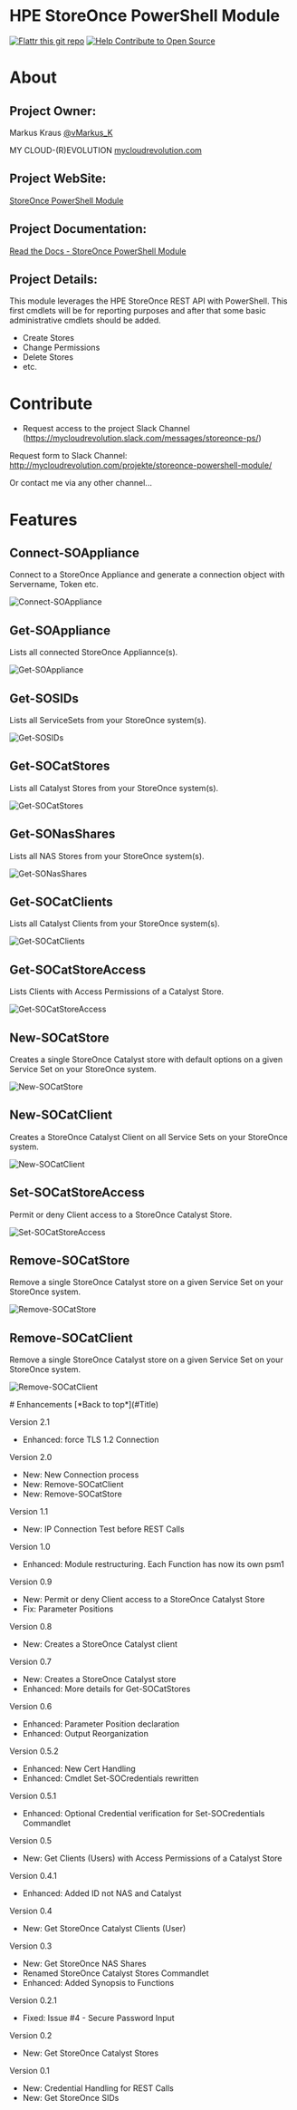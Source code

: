HPE StoreOnce PowerShell Module
===============================
[![Flattr this git repo](http://api.flattr.com/button/flattr-badge-large.png)](https://flattr.com/submit/auto?user_id=vMarkus_K&url=https://github.com/mycloudrevolution/StoreOnce-PSModule&title=StoreOnce-PSModule&language=Powershell&tags=github&category=software)
[![Help Contribute to Open Source](https://www.codetriage.com/mycloudrevolution/storeonce-psmodule/badges/users.svg)](https://www.codetriage.com/mycloudrevolution/storeonce-psmodule)

# About

## Project Owner:

Markus Kraus [@vMarkus_K](https://twitter.com/vMarkus_K)

MY CLOUD-(R)EVOLUTION [mycloudrevolution.com](http://mycloudrevolution.com/)

## Project WebSite:

[StoreOnce PowerShell Module](http://mycloudrevolution.com/projekte/storeonce-powershell-module/)

## Project Documentation:

[Read the Docs - StoreOnce PowerShell Module](http://storeonce-psmodule.readthedocs.io/en/latest/index.html)

## Project Details:

This module leverages the HPE StoreOnce REST API with PowerShell.
This first cmdlets will be for reporting purposes and after that some basic administrative cmdlets should be added.


+ Create Stores
+ Change Permissions
+ Delete Stores
+ etc.


# Contribute

* Request access to the project Slack Channel (https://mycloudrevolution.slack.com/messages/storeonce-ps/)

Request form to Slack Channel: http://mycloudrevolution.com/projekte/storeonce-powershell-module/

Or contact me via any other channel...


# Features

## Connect-SOAppliance

Connect to a StoreOnce Appliance and generate a connection object with Servername, Token etc.

![Connect-SOAppliance](/Media/Connect-SOAppliance.png)

## Get-SOAppliance

Lists all connected StoreOnce Appliannce(s).

![Get-SOAppliance](/Media/Get-SOAppliance.png)

## Get-SOSIDs

Lists all ServiceSets from your StoreOnce system(s).

![Get-SOSIDs](/Media/Get-SOSIDs.png)

## Get-SOCatStores

Lists all Catalyst Stores from your StoreOnce system(s).

![Get-SOCatStores](/Media/Get-SOCatStores.png)

## Get-SONasShares

Lists all NAS Stores from your StoreOnce system(s).

![Get-SONasShares](/Media/Get-SONasShares.png)

## Get-SOCatClients

Lists all Catalyst Clients from your StoreOnce system(s).

![Get-SOCatClients](/Media/Get-SOCatClients.png)

## Get-SOCatStoreAccess

Lists Clients with Access Permissions of a Catalyst Store.

![Get-SOCatStoreAccess](/Media/Get-SOCatStoreAccess.png)

## New-SOCatStore

Creates a single StoreOnce Catalyst store with default options on a given Service Set on your StoreOnce system.

![New-SOCatStore](/Media/New-SOCatStore.png)

## New-SOCatClient

Creates a StoreOnce Catalyst Client on all Service Sets on your StoreOnce system.

![New-SOCatClient](/Media/New-SOCatClient.png)

## Set-SOCatStoreAccess

Permit or deny Client access to a StoreOnce Catalyst Store.

![Set-SOCatStoreAccess](/Media/Set-SOCatStoreAccess.png)

## Remove-SOCatStore

Remove a single StoreOnce Catalyst store on a given Service Set on your StoreOnce system.

![Remove-SOCatStore](/Media/Remove-SOCatStore.png)

## Remove-SOCatClient

Remove a single StoreOnce Catalyst store on a given Service Set on your StoreOnce system.

![Remove-SOCatClient](/Media/Remove-SOCatClient.png)

<a name="Enhancements">
# Enhancements
[*Back to top*](#Title)

Version 2.1
+ Enhanced: force TLS 1.2 Connection

Version 2.0
+ New: New Connection process
+ New: Remove-SOCatClient
+ New: Remove-SOCatStore

Version 1.1
+ New: IP Connection Test before REST Calls

Version 1.0
+ Enhanced: Module restructuring. Each Function has now its own psm1

Version 0.9
+ New: Permit or deny Client access to a StoreOnce Catalyst Store
+ Fix: Parameter Positions

Version 0.8
+ New: Creates a StoreOnce Catalyst client

Version 0.7
+ New: Creates a StoreOnce Catalyst store
+ Enhanced: More details for Get-SOCatStores

Version 0.6
+ Enhanced: Parameter Position declaration
+ Enhanced: Output Reorganization

Version 0.5.2
+ Enhanced: New Cert Handling
+ Enhanced: Cmdlet Set-SOCredentials rewritten

Version 0.5.1
+ Enhanced: Optional Credential verification for Set-SOCredentials Commandlet

Version 0.5
+ New: Get Clients (Users) with Access Permissions of a Catalyst Store

Version 0.4.1
+ Enhanced: Added ID not NAS and Catalyst

Version 0.4
+ New: Get StoreOnce Catalyst Clients (User)

Version 0.3
+ New: Get StoreOnce NAS Shares
+ Renamed StoreOnce Catalyst Stores Commandlet
+ Enhanced: Added Synopsis to Functions

Version 0.2.1
+ Fixed: Issue #4 - Secure Password Input

Version 0.2
+ New: Get StoreOnce Catalyst Stores

Version 0.1
+ New: Credential Handling for REST Calls
+ New: Get StoreOnce SIDs

